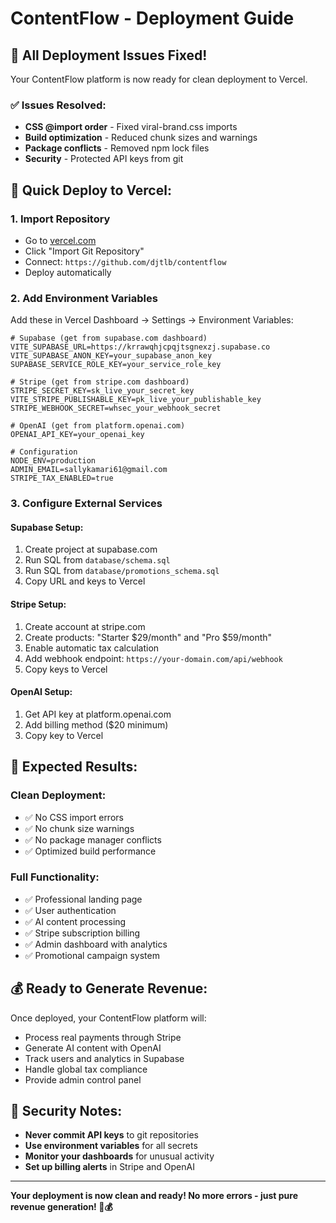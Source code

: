 # ContentFlow - Deployment Guide

## 🚀 All Deployment Issues Fixed!

Your ContentFlow platform is now ready for clean deployment to Vercel.

### ✅ **Issues Resolved:**
- **CSS @import order** - Fixed viral-brand.css imports
- **Build optimization** - Reduced chunk sizes and warnings
- **Package conflicts** - Removed npm lock files
- **Security** - Protected API keys from git

## 🔧 **Quick Deploy to Vercel:**

### 1. Import Repository
- Go to [vercel.com](https://vercel.com)
- Click "Import Git Repository"
- Connect: `https://github.com/djtlb/contentflow`
- Deploy automatically

### 2. Add Environment Variables
Add these in Vercel Dashboard → Settings → Environment Variables:

```env
# Supabase (get from supabase.com dashboard)
VITE_SUPABASE_URL=https://krrawqhjcpqjtsgnexzj.supabase.co
VITE_SUPABASE_ANON_KEY=your_supabase_anon_key
SUPABASE_SERVICE_ROLE_KEY=your_service_role_key

# Stripe (get from stripe.com dashboard)
STRIPE_SECRET_KEY=sk_live_your_secret_key
VITE_STRIPE_PUBLISHABLE_KEY=pk_live_your_publishable_key
STRIPE_WEBHOOK_SECRET=whsec_your_webhook_secret

# OpenAI (get from platform.openai.com)
OPENAI_API_KEY=your_openai_key

# Configuration
NODE_ENV=production
ADMIN_EMAIL=sallykamari61@gmail.com
STRIPE_TAX_ENABLED=true
```

### 3. Configure External Services

#### **Supabase Setup:**
1. Create project at supabase.com
2. Run SQL from `database/schema.sql`
3. Run SQL from `database/promotions_schema.sql`
4. Copy URL and keys to Vercel

#### **Stripe Setup:**
1. Create account at stripe.com
2. Create products: "Starter $29/month" and "Pro $59/month"
3. Enable automatic tax calculation
4. Add webhook endpoint: `https://your-domain.com/api/webhook`
5. Copy keys to Vercel

#### **OpenAI Setup:**
1. Get API key at platform.openai.com
2. Add billing method ($20 minimum)
3. Copy key to Vercel

## 🎯 **Expected Results:**

### **Clean Deployment:**
- ✅ No CSS import errors
- ✅ No chunk size warnings
- ✅ No package manager conflicts
- ✅ Optimized build performance

### **Full Functionality:**
- ✅ Professional landing page
- ✅ User authentication
- ✅ AI content processing
- ✅ Stripe subscription billing
- ✅ Admin dashboard with analytics
- ✅ Promotional campaign system

## 💰 **Ready to Generate Revenue:**

Once deployed, your ContentFlow platform will:
- Process real payments through Stripe
- Generate AI content with OpenAI
- Track users and analytics in Supabase
- Handle global tax compliance
- Provide admin control panel

## 🚨 **Security Notes:**

- **Never commit API keys** to git repositories
- **Use environment variables** for all secrets
- **Monitor your dashboards** for unusual activity
- **Set up billing alerts** in Stripe and OpenAI

---

**Your deployment is now clean and ready! No more errors - just pure revenue generation! 🚀💰**
